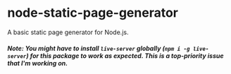 # node-static-page-generator
A basic static page generator for Node.js.


##### Note: You might have to install `live-server` globally (`npm i -g live-server`) for this package to work as expected. This is a top-priority issue that I'm working on.
